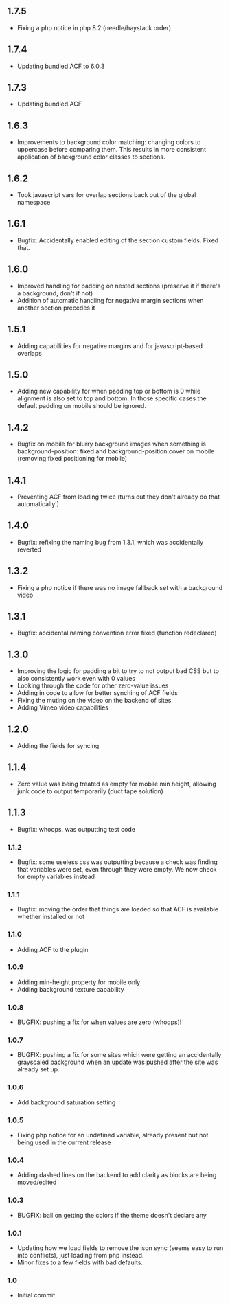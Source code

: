 ## 1.7.5

-   Fixing a php notice in php 8.2 (needle/haystack order)

## 1.7.4

-   Updating bundled ACF to 6.0.3

## 1.7.3

-   Updating bundled ACF

## 1.6.3

-   Improvements to background color matching: changing colors to uppercase before comparing them. This results in more consistent application of background color classes to sections.

## 1.6.2

-   Took javascript vars for overlap sections back out of the global namespace

## 1.6.1

-   Bugfix: Accidentally enabled editing of the section custom fields. Fixed that.

## 1.6.0

-   Improved handling for padding on nested sections (preserve it if there's a background, don't if not)
-   Addition of automatic handling for negative margin sections when another section precedes it

## 1.5.1

-   Adding capabilities for negative margins and for javascript-based overlaps

## 1.5.0

-   Adding new capability for when padding top or bottom is 0 while alignment is also set to top and bottom. In those specific cases the default padding on mobile should be ignored.

## 1.4.2

-   Bugfix on mobile for blurry background images when something is background-position: fixed and background-position:cover on mobile (removing fixed positioning for mobile)

## 1.4.1

-   Preventing ACF from loading twice (turns out they don't already do that automatically!)

## 1.4.0

-   Bugfix: refixing the naming bug from 1.3.1, which was accidentally reverted

## 1.3.2

-   Fixing a php notice if there was no image fallback set with a background video

## 1.3.1

-   Bugfix: accidental naming convention error fixed (function redeclared)

## 1.3.0

-   Improving the logic for padding a bit to try to not output bad CSS but to also consistently work even with 0 values
-   Looking through the code for other zero-value issues
-   Adding in code to allow for better synching of ACF fields
-   Fixing the muting on the video on the backend of sites
-   Adding Vimeo video capabilities

## 1.2.0

-   Adding the fields for syncing

## 1.1.4

-   Zero value was being treated as empty for mobile min height, allowing junk code to output temporarily (duct tape solution)

## 1.1.3

-   Bugfix: whoops, was outputting test code

### 1.1.2

-   Bugfix: some useless css was outputting because a check was finding that variables were set, even through they were empty. We now check for empty variables instead

### 1.1.1

-   Bugfix: moving the order that things are loaded so that ACF is available whether installed or not

### 1.1.0

-   Adding ACF to the plugin

### 1.0.9

-   Adding min-height property for mobile only
-   Adding background texture capability

### 1.0.8

-   BUGFIX: pushing a fix for when values are zero (whoops)!

### 1.0.7

-   BUGFIX: pushing a fix for some sites which were getting an accidentally grayscaled background when an update was pushed after the site was already set up.

### 1.0.6

-   Add background saturation setting

### 1.0.5

-   Fixing php notice for an undefined variable, already present but not being used in the current release

### 1.0.4

-   Adding dashed lines on the backend to add clarity as blocks are being moved/edited

### 1.0.3

-   BUGFIX: bail on getting the colors if the theme doesn't declare any

### 1.0.1

-   Updating how we load fields to remove the json sync (seems easy to run into conflicts), just loading from php instead.
-   Minor fixes to a few fields with bad defaults.

### 1.0

-   Initial commit
